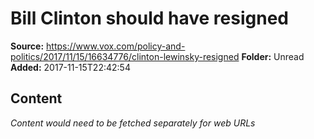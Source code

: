 # Bill Clinton should have resigned

**Source:** https://www.vox.com/policy-and-politics/2017/11/15/16634776/clinton-lewinsky-resigned
**Folder:** Unread
**Added:** 2017-11-15T22:42:54




## Content
*Content would need to be fetched separately for web URLs*
